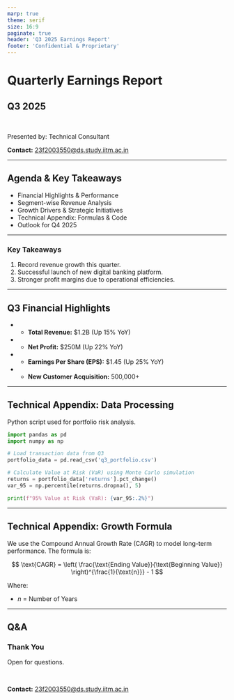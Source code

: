 ```yaml
---
marp: true
theme: serif
size: 16:9
paginate: true
header: 'Q3 2025 Earnings Report'
footer: 'Confidential & Proprietary'
---
```


<!-- Slide 1: Title Slide -->
# Quarterly Earnings Report
## Q3 2025
<br>

Presented by: Technical Consultant

**Contact:** <a href="mailto:23f2003550@ds.study.iitm.ac.in">23f2003550@ds.study.iitm.ac.in</a>

<!-- 
Speaker Notes: Welcome everyone. Today, we'll review the strong performance from the third quarter of 2025 and discuss our outlook.
-->

---

<!-- Slide 2: Agenda -->
## Agenda & Key Takeaways

- Financial Highlights & Performance
- Segment-wise Revenue Analysis
- Growth Drivers & Strategic Initiatives
- Technical Appendix: Formulas & Code
- Outlook for Q4 2025

<!--
Speaker Notes: This slide provides a quick overview. We'll cover our financial performance, strategic wins, and the technical models behind our analysis.
-->

---

<!-- Slide 3: Key Takeaways -->
### Key Takeaways

1. Record revenue growth this quarter.
2. Successful launch of new digital banking platform.
3. Stronger profit margins due to operational efficiencies.

<!--
Speaker Notes: The key message is that we had a very successful quarter driven by revenue, innovation, and efficiency.
-->

---

<!-- Slide 4: Animated Fragments -->
## Q3 Financial Highlights

- * **Total Revenue:** $1.2B (Up 15% YoY)
- * **Net Profit:** $250M (Up 22% YoY)
- * **Earnings Per Share (EPS):** $1.45 (Up 25% YoY)
- * **New Customer Acquisition:** 500,000+

<!--
Speaker Notes: Let's break down the numbers. Each of these key metrics shows significant year-over-year growth. The '*' causes these to appear one by one. I want to draw special attention to the EPS, which indicates strong shareholder value.
-->

---

<!-- Slide 5: Code Sample -->
## Technical Appendix: Data Processing

Python script used for portfolio risk analysis.

```python
import pandas as pd
import numpy as np

# Load transaction data from Q3
portfolio_data = pd.read_csv('q3_portfolio.csv')

# Calculate Value at Risk (VaR) using Monte Carlo simulation
returns = portfolio_data['returns'].pct_change()
var_95 = np.percentile(returns.dropna(), 5)

print(f"95% Value at Risk (VaR): {var_95:.2%}")
```

<!--
Speaker Notes: For the technical stakeholders, here's a glimpse of our process. We use Python with libraries like Pandas. This ensures our risk assessments are data-driven. Marp provides syntax highlighting automatically.
-->

---

<!-- Slide 6: Mathematical Equation -->
## Technical Appendix: Growth Formula

We use the Compound Annual Growth Rate (CAGR) to model long-term performance. The formula is:

$$
\text{CAGR} = \left( \frac{\text{Ending Value}}{\text{Beginning Value}} \right)^{\frac{1}{\text{n}}} - 1
$$

Where:
- $n$ = Number of Years

<!--
Speaker Notes: The CAGR formula is central to how we project future earnings. Marp uses KaTeX to render math formulas beautifully using the $$ syntax.
-->

---

<!-- Slide 7: Q&A -->
## Q&A
### Thank You

Open for questions.

<br>

**Contact:** <a href="mailto:23f2003550@ds.study.iitm.ac.in">23f2003550@ds.study.iitm.ac.in</a>
